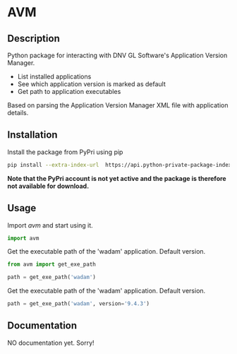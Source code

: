 # AVM
## Description
Python package for interacting with DNV GL Software's Application Version Manager.

* List installed applications
* See which application version is marked as default
* Get path to application executables

Based on parsing the Application Version Manager XML file with application details.

## Installation
Install the package from PyPri using pip

```bash
pip install --extra-index-url  https://api.python-private-package-index.com/EYvhW6SyL/ avm
```

**Note that the PyPri account is not yet active and the package is therefore not available for download.**

## Usage
Import *avm* and start using it.

```python
import avm
```  

Get the executable path of the 'wadam' application. Default version.

```python
from avm import get_exe_path

path = get_exe_path('wadam')
```  

Get the executable path of the 'wadam' application. Default version.

```python
path = get_exe_path('wadam', version='9.4.3')
```  

## Documentation
NO documentation yet. Sorry!